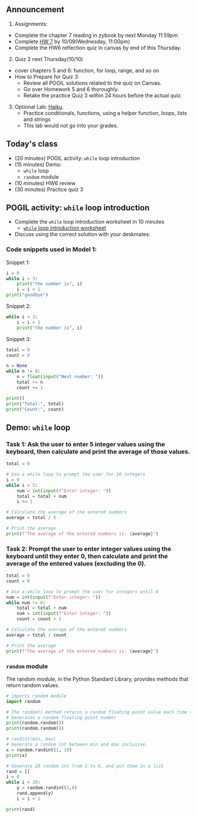 ## Announcement
1. Assignments:
- Complete the chapter 7 reading in zybook by next Monday 11:59pm
- Complete [HW 7](https://w3.cs.jmu.edu/cs149/f24/hw/hw7/) by 10/09(Wednesday, 11:00pm)
- Complete the HW6 reflection quiz in canvas by end of this Thursday. 

2. Quiz 3 next Thursday(10/10)
- cover chapters 5 and 6: function, for loop, range, and so on
- How to Prepare for Quiz 3:
    - Review all POGIL solutions related to the quiz on Canvas.
    - Go over Homework 5 and 6 thoroughly.
    - Retake the practice Quiz 3 within 24 hours before the actual quiz.
3. Optional Lab: [Haiku](https://canvas.jmu.edu/courses/2035420/assignments/19197962).
    - Practice conditionals, functions, using a helper function, loops, lists and strings
    - This lab would not go into your grades. 

## Today's class
- (20 minutes) POGIL activity: `while` loop introduction
- (15 minutes) Demo: 
    - `while` loop
    - `random` module
- (10 minutes) HW6 review
- (30 minutes) Practice quiz 3

## POGIL activity: `while` loop introduction
- Complete the `while` loop introduction worksheet in 10 minutes
    - [`while` loop introduction worksheet](pogil_sheet\While_Loops_part1.pdf)
- Discuss using the correct solution with your deskmates:

### Code snippets used in Model 1:

Snippet 1:

```python
i = 0
while i < 3:
    print("the number is", i)
    i = i + 1
print("goodbye")
```
Snippet 2:

```python
while i < 3:
    i = i + 1
    print("the number is", i)
```
Snippet 3:

```python
total = 0
count = 0

n = None
while n != 0:
    n = float(input("Next number: "))
    total += n
    count += 1

print()
print("Total:", total)
print("Count:", count)
```


## Demo: `while` loop

### Task 1: Ask the user to enter 5 integer values using the keyboard, then calculate and print the average of those values.

```python
total = 0

# Use a while loop to prompt the user for 10 integers
i = 0
while i < 5:
    num = int(input(f"Enter integer: "))
    total = total + num
    i += 1

# Calculate the average of the entered numbers
average = total / 5

# Print the average
print(f"The average of the entered numbers is: {average}")
```

### Task 2: Prompt the user to enter integer values using the keyboard until they enter 0, then calculate and print the average of the entered values (excluding the 0).

```python
total = 0
count = 0

# Use a while loop to prompt the user for integers until 0
num = int(input(f"Enter integer: "))
while num != 0:
    total = total + num
    num = int(input(f"Enter integer: "))
    count = count + 1

# Calculate the average of the entered numbers
average = total / count

# Print the average
print(f"The average of the entered numbers is: {average}")
```


### `random` module
The random module, in the Python Standard Library, provides methods that return random values. 

```python
# imports random module
import random

# The random() method returns a random floating-point value each time the function is called, in the range 0 (inclusive) to 1 (exclusive).
# Generates a random floating point number 
print(random.random())
print(random.random())

# randint(min, max)
# Generate a random int between min and max inclusive.
x = random.randint(1, 10)
print(x)

# Generate 20 random int from 1 to 6, and put them in a list
rand = []
i = 0
while i < 20:
    y = random.randint(1,6)
    rand.append(y)
    i = i + 1

print(rand)
```



